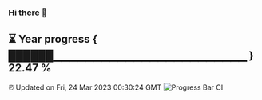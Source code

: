### Hi there 👋
⏳ Year progress { ██████▁▁▁▁▁▁▁▁▁▁▁▁▁▁▁▁▁▁▁▁▁▁▁▁ } 22.47 %
---
⏰ Updated on Fri, 24 Mar 2023 00:30:24 GMT
![Progress Bar CI](https://github.com/Moyi321/Moyi321/workflows/Progress%20Bar%20CI/badge.svg)
